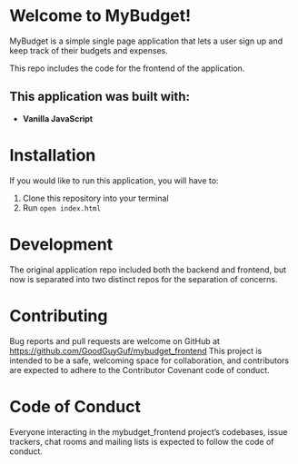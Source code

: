 # Welcome to MyBudget!

MyBudget is a simple single page application that lets a user sign up and keep track of their budgets and expenses.

This repo includes the code for the frontend of the application.

## This application was built with:

- **Vanilla JavaScript**

# Installation
If you would like to run this application, you will have to:

1. Clone this repository into your terminal
2. Run `open index.html`

# Development
The original application repo included both the backend and frontend, but now is separated into two distinct repos for the separation of concerns.

# Contributing
Bug reports and pull requests are welcome on GitHub at https://github.com/GoodGuyGuf/mybudget_frontend This project is intended to be a safe, welcoming space for collaboration, and contributors are expected to adhere to the Contributor Covenant code of conduct.

# Code of Conduct
Everyone interacting in the mybudget_frontend project’s codebases, issue trackers, chat rooms and mailing lists is expected to follow the code of conduct.